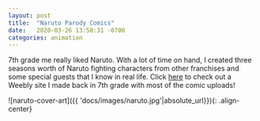 ```yaml
---
layout: post
title:  "Naruto Parody Comics"
date:   2020-03-26 13:58:31 -0700
categories: animation
---
```

7th grade me really liked Naruto. With a lot of time on hand, I created three seasons worth of Naruto fighting characters from other franchises and some special guests that I know in real life. Click [here](https://narutovssomeone.weebly.com/) to check out a Weebly site I made back in 7th grade with most of the comic uploads!

![naruto-cover-art]({{ 'docs/images/naruto.jpg'|absolute_url}}){: .align-center} 

